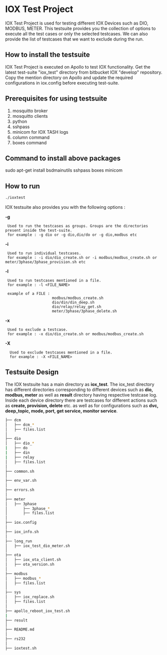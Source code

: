 # IOX Test Project

IOX Test Project is used for testing different IOX Devices such as DIO, MODBUS, METER.
This testsuite provides you the collection of options to execute all the test cases or only the selected testcases. We can also provide the list of testcases that we want to exclude during the run.


## How to install the testsuite

IOX Test Project is executed on Apollo to test IOX functionality. Get the latest test-suite "iox_test" directory from bitbucket IOX "develop" repository. Copy the mention directory on Apollo and update the required configurations in iox.config before executing test-suite.
  
## Prerequisites for using testsuite
  
 1. mosquitto broker
 2. mosquitto clients
 3. python
 4. sshpass
 5. minicom for IOX TASH logs
 6. column command
 7. boxes command
 
## Command to install above packages 
  sudo apt-get install bsdmainutils sshpass boxes minicom 
 
## How to run
```bash
./ioxtest
  ```
  
 IOX testsuite also provides you with the following options :
 
   **-g**
 
     Used to run the testcases as groups. Groups are the directories present inside the test-suite.
     for example : -g dio or -g dio,dio/do or -g dio,modbus etc
 
   **-i**
 
     Used to run individual testcases.
     for example : -i dio/dio_create.sh or -i modbus/modbus_create.sh or meter/3phase/3phase_provision.sh etc
 
   **-l**
 
     Used to run testcases mentioned in a file.
     for example : -l <FILE_NAME>
 
     example of a FILE :
                         modbus/modbus_create.sh
                         dio/din/din_deep.sh
                         dio/relay/relay_get.sh
                         meter/3phase/3phase_delete.sh
 
   **-x**
      
     Used to exclude a testcase.
     for example : -x dio/dio_create.sh or modbus/modbus_create.sh 
  
   **-X**
   
      Used to exclude testcases mentioned in a file.
      for example : -X <FILE_NAME>
      
## Testsuite Design 
The IOX testsuite has a main directory as **iox_test**.
The iox_test directory has different directories corresponding to different devices such as **dio, modbus, meter** as well as **result** directory having respective testcase log.
Inside each device directory there are testcases for different actions such as **create, provision, delete** etc. as well as for configurations such as **dvc, deep_topic, mode, port, get service, monitor service**.
    
```bash
├── dcm
│   ├── dcm_*
│   ├── files.list
│   
├── dio
│   ├── dio_*
|   ├── do
|   ├── din
|   ├── relay
│   ├── files.list
│
├── common.sh
│
├── env_var.sh
│
├── errors.sh
│
├── meter
│   ├── 3phase
│       ├── 3phase_*
│       ├── files.list 
│
├── iox.config
│
├── iox_info.sh
│
├── long_run
│   ├── iox_test_dio_meter.sh
│
├── ota
│   ├── iox_ota_client.sh
│   ├── ota_version.sh
│
├── modbus
│   ├── modbus_*
│   ├── files.list
│
├── sys
│   ├── iox_replace.sh
│   ├── files.list
│
├── apollo_reboot_iox_test.sh
|
├── result
│
├── README.md
│
├── rs232
│
├── ioxtest.sh
```
